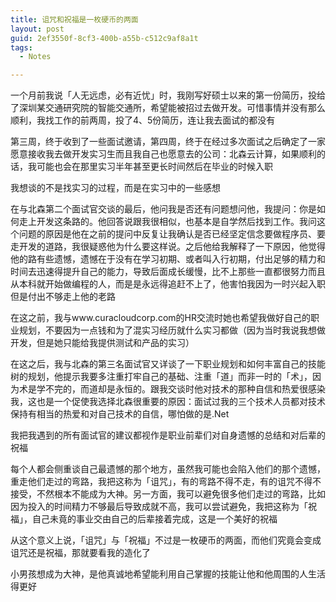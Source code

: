 ```yaml
---
title: 诅咒和祝福是一枚硬币的两面
layout: post
guid: 2ef3550f-8cf3-400b-a55b-c512c9af8a1t
tags:
  - Notes

---
```




一个月前我说「人无远虑，必有近忧」时，我刚写好硕士以来的第一份简历，投给了深圳某交通研究院的智能交通所，希望能被招过去做开发。可惜事情并没有那么顺利，我找工作的前两周，投了4、5份简历，连让我去面试的都没有

第三周，终于收到了一些面试邀请，第四周，终于在经过多次面试之后确定了一家愿意接收我去做开发实习生而且我自己也愿意去的公司：北森云计算，如果顺利的话，我可能也会在那里实习半年甚至更长时间然后在毕业的时候入职

我想谈的不是找实习的过程，而是在实习中的一些感想

在与北森第二个面试官交谈的最后，他问我是否还有问题想问他，我提问：你是如何走上开发这条路的。他回答说跟我很相似，也基本是自学然后找到工作。我问这个问题的原因是他在之前的提问中反复让我确认是否已经坚定信念要做程序员、要走开发的道路，我很疑惑他为什么要这样说。之后他给我解释了一下原因，他觉得他的路有些遗憾，遗憾在于没有在学习初期、或者叫入行初期，付出足够的精力和时间去迅速得提升自己的能力，导致后面成长缓慢，比不上那些一直都很努力而且从本科就开始做编程的人，而是是永远得追赶不上了，他害怕我因为一时兴起入职但是付出不够走上他的老路

在这之前，我与www.curacloudcorp.com的HR交流时她也希望我做好自己的职业规划，不要因为一点钱和为了混实习经历就什么实习都做（因为当时我说我想做开发，但是她只能给我提供测试和产品的实习）

在这之后，我与北森的第三名面试官又详谈了一下职业规划和如何丰富自己的技能树的规划，他提示我要多注重打牢自己的基础、注重「道」而非一时的「术」，因为术是学不完的，而道却是永恒的。跟我交谈时他对技术的那种自信和热爱很感染我，这也是一个促使我选择北森很重要的原因：面试过我的三个技术人员都对技术保持有相当的热爱和对自己技术的自信，哪怕做的是.Net

我把我遇到的所有面试官的建议都视作是职业前辈们对自身遗憾的总结和对后辈的祝福

每个人都会侧重谈自己最遗憾的那个地方，虽然我可能也会陷入他们的那个遗憾，重走他们走过的弯路，我把这称为「诅咒」，有的弯路不得不走，有的诅咒不得不接受，不然根本不能成为大神。另一方面，我可以避免很多他们走过的弯路，比如因为投入的时间精力不够最后导致成就不高，我可以尝试避免，我把这称为「祝福」，自己未竟的事业交由自己的后辈接着完成，这是一个美好的祝福

从这个意义上说，「诅咒」与「祝福」不过是一枚硬币的两面，而他们究竟会变成诅咒还是祝福，那就要看我的造化了

小男孩想成为大神，是他真诚地希望能利用自己掌握的技能让他和他周围的人生活得更好